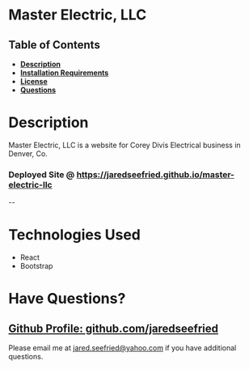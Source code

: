 # Master Electric, LLC

## Table of Contents

- **[Description](#Description)**
- **[Installation Requirements](#Installation-Requirements)**
- **[License](#License)**
- **[Questions](#Questions)**

# Description

Master Electric, LLC is a website for Corey Divis Electrical business in Denver, Co.

### Deployed Site @ https://jaredseefried.github.io/master-electric-llc

--

# Technologies Used

- React
- Bootstrap

# Have Questions?

## [Github Profile: github.com/jaredseefried](https://github.com/jaredseefried "Title")

Please email me at jared.seefried@yahoo.com if you have additional questions.
